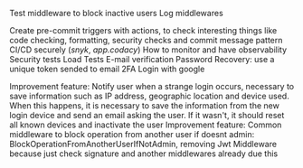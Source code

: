 Test middleware to block inactive users
Log middlewares

Create pre-commit triggers with actions, to check interesting things like code checking, formatting, security checks and commit message pattern
CI/CD securely (_snyk_, _app.codacy_)
How to monitor and have observability
Security tests
Load Tests
E-mail verification
Password Recovery: use a unique token sended to email
2FA
Login with google

Improvement feature: Notify user when a strange login occurs, necessary to save information such as IP address, geographic location and device used. When this happens, it is necessary to save the information from the new login device and send an email asking the user. If it wasn't, it should reset all known devices and inactivate the user
Improvement feature: Common middleware to block operation from another user if doesnt admin: BlockOperationFromAnotherUserIfNotAdmin, removing Jwt Middleware because just check signature and another middlewares already due this